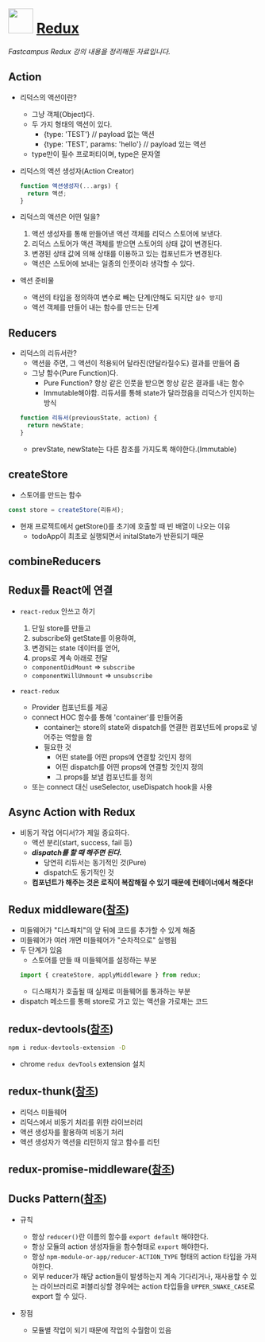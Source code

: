 # <img src="https://ko.redux.js.org/img/redux.svg" width="50" /> [**Redux**](https://redux.js.org/ "Redux 공식 홈페이지")

_Fastcampus Redux 강의 내용을 정리해둔 자료입니다._

## Action

- 리덕스의 액션이란?

  - 그냥 객체(Object)다.
  - 두 가지 형태의 액션이 있다.
    - {type: 'TEST'} // payload 없는 액션
    - {type: 'TEST', params: 'hello'} // payload 있는 액션
  - type만이 필수 프로퍼티이며, type은 문자열

- 리덕스의 액션 생성자(Action Creator)

  ```jsx
  function 액션생성자(...args) {
    return 액션;
  }
  ```

- 리덕스의 액션은 어떤 일을?

  1. 액션 생성자를 통해 만들어낸 액션 객체를 리덕스 스토어에 보낸다.
  1. 리덕스 스토어가 액션 객체를 받으면 스토어의 상태 값이 변경된다.
  1. 변경된 상태 값에 의해 상태를 이용하고 있는 컴포넌트가 변경된다.

  - 액션은 스토어에 보내는 일종의 인풋이라 생각할 수 있다.

- 액션 준비물

  - 액션의 타입을 정의하여 변수로 빼는 단계(안해도 되지만 `실수 방지`)
  - 액션 객체를 만들어 내는 함수를 만드는 단계

## Reducers

- 리덕스의 리듀서란?
  - 액션을 주면, 그 액션이 적용되어 달라진(안달라질수도) 결과를 만들어 줌
  - 그냥 함수(Pure Function)다.
    - Pure Function? 항상 같은 인풋을 받으면 항상 같은 결과를 내는 함수
    - Immutable해야함. 리듀서를 통해 state가 달라졌음을 리덕스가 인지하는 방식
  ```jsx
  function 리듀서(previousState, action) {
    return newState;
  }
  ```
  - prevState, newState는 다른 참조를 가지도록 해야한다.(Immutable)

## createStore

- 스토어를 만드는 함수

```jsx
const store = createStore(리듀서);
```

- 현재 프로젝트에서 getStore()를 초기에 호출할 때 빈 배열이 나오는 이유
  - todoApp이 최초로 실행되면서 initalState가 반환되기 때문

## combineReducers

## Redux를 React에 연결

- `react-redux` 안쓰고 하기

  1. 단일 store를 만들고
  1. subscribe와 getState를 이용하여,
  1. 변경되는 state 데이터를 얻어,
  1. props로 계속 아래로 전달

  - `componentDidMount` => `subscribe`
  - `componentWillUnmount` => `unsubscribe`

- `react-redux`
  - Provider 컴포넌트를 제공
  - connect HOC 함수를 통해 'container'를 만들어줌
    - container는 store의 state와 dispatch를 연결한 컴포넌트에 props로 넣어주는 역할을 함
    - 필요한 것
      - 어떤 state를 어떤 props에 연결할 것인지 정의
      - 어떤 dispatch를 어떤 props에 연결할 것인지 정의
      - 그 props를 보낼 컴포넌트를 정의
  - 또는 connect 대신 useSelector, useDispatch hook을 사용

## Async Action with Redux

- 비동기 작업 어디서?가 제일 중요하다.
  - 액션 분리(start, success, fail 등)
  - **_dispatch를 할 때 해주면 된다._**
    - 당연히 리듀서는 동기적인 것(Pure)
    - dispatch도 동기적인 것
  - **컴포넌트가 해주는 것은 로직이 복잡해질 수 있기 때문에 컨테이너에서 해준다!**

## Redux middleware([참조](https://redux.js.org/understanding/history-and-design/middleware#understanding-middleware))

- 미들웨어가 "디스패치"의 앞 뒤에 코드를 추가할 수 있게 해줌
- 미들웨어가 여러 개면 미들웨어가 "순차적으로" 실행됨
- 두 단계가 있음
  - 스토어를 만들 때 미들웨어를 설정하는 부분
  ```jsx
  import { createStore, applyMiddleware } from redux;
  ```
  - 디스패치가 호출될 때 실제로 미들웨어를 통과하는 부분
- dispatch 메소드를 통해 store로 가고 있는 액션을 가로채는 코드

## redux-devtools([참조](https://github.com/zalmoxisus/redux-devtools-extension))

```bash
npm i redux-devtools-extension -D
```

- chrome `redux devTools` extension 설치

## redux-thunk([참조](https://github.com/reduxjs/redux-thunk))

- 리덕스 미들웨어
- 리덕스에서 비동기 처리를 위한 라이브러리
- 액션 생성자를 활용하여 비동기 처리
- 액션 생성자가 액션을 리턴하지 않고 함수를 리턴

## redux-promise-middleware([참조](https://pburtchaell.gitbook.io/redux-promise-middleware))

## Ducks Pattern([참조](https://github.com/erikras/ducks-modular-redux))

- 규칙

  - 항상 `reducer()`란 이름의 함수를 `export default` 해야한다.
  - 항상 모듈의 action 생성자들을 함수형태로 `export` 해야한다.
  - 항상 `npm-module-or-app/reducer-ACTION_TYPE` 형태의 action 타입을 가져야한다.
  - 외부 reducer가 해당 action들이 발생하는지 계속 기다리거나, 재사용할 수 있는 라이브러리로 퍼블리싱할 경우에는 action 타입들을 `UPPER_SNAKE_CASE`로 export 할 수 있다.

- 장점
  - 모듈별 작업이 되기 때문에 작업의 수월함이 있음
